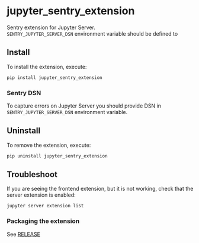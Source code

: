 # jupyter_sentry_extension


Sentry extension for Jupyter Server. \
`SENTRY_JUPYTER_SERVER_DSN` environment variable should be defined to 

## Install

To install the extension, execute:

```bash
pip install jupyter_sentry_extension
```

### Sentry DSN

To capture errors on Jupyter Server you should provide DSN in `SENTRY_JUPYTER_SERVER_DSN` environment variable.

## Uninstall

To remove the extension, execute:

```bash
pip uninstall jupyter_sentry_extension
```

## Troubleshoot

If you are seeing the frontend extension, but it is not working, check
that the server extension is enabled:

```bash
jupyter server extension list
```

### Packaging the extension

See [RELEASE](RELEASE.md)
